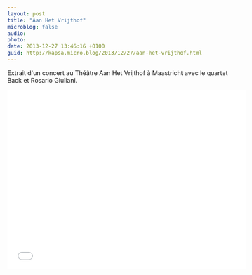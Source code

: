 ```yaml
---
layout: post
title: "Aan Het Vrijthof"
microblog: false
audio: 
photo: 
date: 2013-12-27 13:46:16 +0100
guid: http://kapsa.micro.blog/2013/12/27/aan-het-vrijthof.html
---
```

Extrait d'un concert au Théâtre Aan Het Vrijthof à Maastricht avec le quartet Back et Rosario Giuliani.

<iframe src="//www.youtube.com/embed/-T30Ofq2Mgk?rel=0" height="409" width="545" allowfullscreen="" frameborder="0"></iframe>
